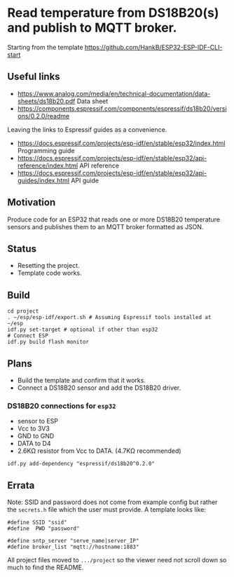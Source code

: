  # Read temperature from DS18B20(s) and publish to MQTT broker. 

Starting from the template <https://github.com/HankB/ESP32-ESP-IDF-CLI-start>

## Useful links

* <https://www.analog.com/media/en/technical-documentation/data-sheets/ds18b20.pdf> Data sheet
* <https://components.espressif.com/components/espressif/ds18b20/versions/0.2.0/readme>

Leaving the links to Espressif guides as a convenience.

* <https://docs.espressif.com/projects/esp-idf/en/stable/esp32/index.html> Programming guide
* <https://docs.espressif.com/projects/esp-idf/en/stable/esp32/api-reference/index.html> API reference
* <https://docs.espressif.com/projects/esp-idf/en/stable/esp32/api-guides/index.html> API guide

## Motivation

Produce code for an ESP32 that reads one or more DS18B20 temperature sensors and publishes them to an MQTT broker formatted as JSON.

## Status

* Resetting the project.
* Template code works.

## Build

```text
cd project
. ~/esp/esp-idf/export.sh # Assuming Espressif tools installed at ~/esp
idf.py set-target # optional if other than esp32
# Connect ESP
idf.py build flash monitor
```

## Plans

* Build the template and confirm that it works.
* Connect a DS18B20 sensor and add the DS18B20 driver.

### DS18B20 connections for `esp32`

* sensor to ESP
* Vcc to 3V3
* GND to GND
* DATA to D4
* 2.6KΩ resistor from Vcc to DATA. (4.7KΩ recommended)

```text
idf.py add-dependency "espressif/ds18b20^0.2.0" 
```

## Errata

Note: SSID and password does not come from example config but rather the `secrets.h` file which the user must provide. A template looks like:

```text
#define SSID "ssid"
#define  PWD "password"

#define sntp_server "serve_name|server_IP"
#define broker_list "mqtt://hostname:1883" 

```

All project files moved to `.../project` so the viewer need not scroll down so much to find the README.